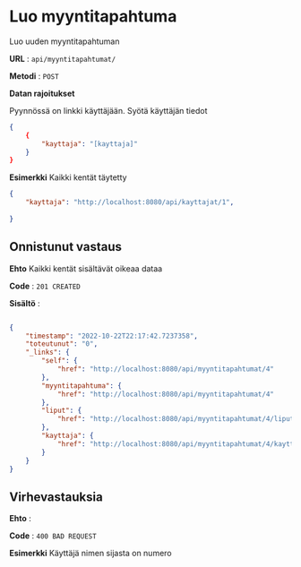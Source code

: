 # Luo myyntitapahtuma

Luo uuden myyntitapahtuman

**URL** : `api/myyntitapahtumat/`

**Metodi** : `POST`

**Datan rajoitukset**

Pyynnössä on linkki käyttäjään.
Syötä käyttäjän tiedot

```json
{
    {
        "kayttaja": "[kayttaja]"
    }
}
```
**Esimerkki** Kaikki kentät täytetty

```json
{
    "kayttaja": "http://localhost:8080/api/kayttajat/1",
    
}
```

## Onnistunut vastaus

**Ehto** Kaikki kentät sisältävät oikeaa dataa

**Code** : `201 CREATED`

**Sisältö** :
```json

{
    "timestamp": "2022-10-22T22:17:42.7237358",
    "toteutunut": "0",
    "_links": {
        "self": {
            "href": "http://localhost:8080/api/myyntitapahtumat/4"
        },
        "myyntitapahtuma": {
            "href": "http://localhost:8080/api/myyntitapahtumat/4"
        },
        "liput": {
            "href": "http://localhost:8080/api/myyntitapahtumat/4/liput"
        },
        "kayttaja": {
            "href": "http://localhost:8080/api/myyntitapahtumat/4/kayttaja"
        }
    }
}
```

## Virhevastauksia

**Ehto** : 

**Code** : `400 BAD REQUEST`

**Esimerkki** Käyttäjä nimen sijasta on numero
 
 ```json
 
```
